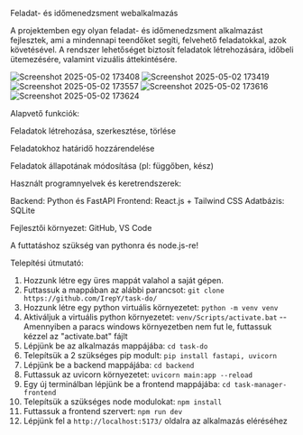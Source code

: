 Feladat- és időmenedzsment webalkalmazás

A projektemben egy olyan feladat- és időmenedzsment alkalmazást fejlesztek, ami a mindennapi teendőket segíti, felvehető feladatokkal, azok követésével. A rendszer lehetőséget biztosít feladatok létrehozására, időbeli ütemezésére, valamint vizuális áttekintésére.

![Screenshot 2025-05-02 173408](https://github.com/user-attachments/assets/588f4e40-a137-432c-a9d8-5d6c2f080d91)
![Screenshot 2025-05-02 173419](https://github.com/user-attachments/assets/97d6bf1f-5aa1-4f8e-9d83-aa3fa7022df0)
![Screenshot 2025-05-02 173557](https://github.com/user-attachments/assets/51427263-e589-41eb-8965-b73eaa22097c)
![Screenshot 2025-05-02 173616](https://github.com/user-attachments/assets/403cad29-6815-4f99-918f-c6ce9104b1ac)
![Screenshot 2025-05-02 173624](https://github.com/user-attachments/assets/4ebc3374-6cd6-4ffa-8aed-bc6c64161431)


Alapvető funkciók:

Feladatok létrehozása, szerkesztése, törlése

Feladatokhoz határidő hozzárendelése

Feladatok állapotának módosítása (pl: függőben, kész)


Használt programnyelvek és keretrendszerek:

Backend: Python és FastAPI
Frontend: React.js + Tailwind CSS
Adatbázis: SQLite 

Fejlesztői környezet: GitHub, VS Code

A futtatáshoz szükség van pythonra és node.js-re!

Telepítési útmutató:

1. Hozzunk létre egy üres mappát valahol a saját gépen.
2. Futtassuk a mappában az alábbi parancsot: ```git clone https://github.com/IrepY/task-do/```
4. Hozzunk létre egy python virtuális környezetet: ```python -m venv venv```
5. Aktiváljuk a virtuális python környezetet: ```venv/Scripts/activate.bat``` -- Amennyiben a paracs windows környezetben nem fut le, futtassuk kézzel az "activate.bat" fájlt
6. Lépjünk be az alkalmazás mappájába: ```cd task-do```
7. Telepítsük a 2 szükséges pip modult: ```pip install fastapi, uvicorn```
8. Lépjünk be a backend mappájába: ```cd backend```
9. Futtassuk az uvicorn környezetet: ```uvicorn main:app --reload```
10. Egy új terminálban lépjünk be a frontend mappájába: ```cd task-manager-frontend```
11. Telepítsük a szükséges node modulokat: ```npm install```
12. Futtassuk a frontend szervert: ```npm run dev```
13. Lépjünk fel a ```http://localhost:5173/``` oldalra az alkalmazás eléréséhez
